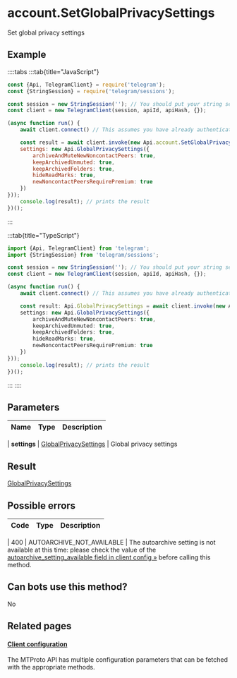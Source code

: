 # account.SetGlobalPrivacySettings

Set global privacy settings



## Example

::::tabs
:::tab{title="JavaScript"}
```js
const {Api, TelegramClient} = require('telegram');
const {StringSession} = require('telegram/sessions');

const session = new StringSession(''); // You should put your string session here
const client = new TelegramClient(session, apiId, apiHash, {});

(async function run() {
    await client.connect() // This assumes you have already authenticated with .start()

    const result = await client.invoke(new Api.account.SetGlobalPrivacySettings({
    settings: new Api.GlobalPrivacySettings({
        archiveAndMuteNewNoncontactPeers: true,
        keepArchivedUnmuted: true,
        keepArchivedFolders: true,
        hideReadMarks: true,
        newNoncontactPeersRequirePremium: true
    })
}));
    console.log(result); // prints the result
})();
```
:::

:::tab{title="TypeScript"}
```ts
import {Api, TelegramClient} from 'telegram';
import {StringSession} from 'telegram/sessions';

const session = new StringSession(''); // You should put your string session here
const client = new TelegramClient(session, apiId, apiHash, {});

(async function run() {
    await client.connect() // This assumes you have already authenticated with .start()

    const result: Api.GlobalPrivacySettings = await client.invoke(new Api.account.SetGlobalPrivacySettings({
    settings: new Api.GlobalPrivacySettings({
        archiveAndMuteNewNoncontactPeers: true,
        keepArchivedUnmuted: true,
        keepArchivedFolders: true,
        hideReadMarks: true,
        newNoncontactPeersRequirePremium: true
    })
}));
    console.log(result); // prints the result
})();
```
:::
::::



## Parameters

| Name | Type | Description |
| :--: | ---- | ----------- |

| **settings** | [GlobalPrivacySettings](https://core.telegram.org/type/GlobalPrivacySettings) | Global privacy settings 


## Result

[GlobalPrivacySettings](https://core.telegram.org/type/GlobalPrivacySettings)



## Possible errors

| Code | Type | Description |
| :--: | ---- | ----------- |

| 400 | AUTOARCHIVE\_NOT\_AVAILABLE | The autoarchive setting is not available at this time: please check the value of the [autoarchive\_setting\_available field in client config »](https://core.telegram.org/api/config#client-configuration) before calling this method. 


## Can bots use this method?

No

## Related pages

#### [Client configuration](https://core.telegram.org/api/config)

The MTProto API has multiple configuration parameters that can be fetched with the appropriate methods.




